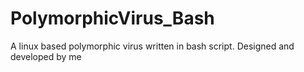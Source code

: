 # PolymorphicVirus_Bash
A linux based polymorphic virus written in bash script. Designed and developed by me
